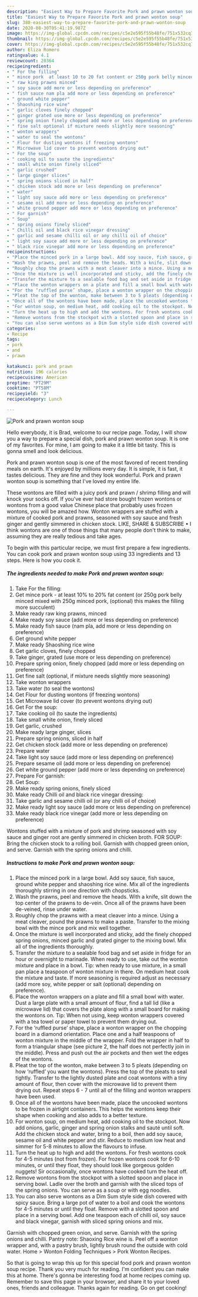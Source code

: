 ```yaml
---
description: "Easiest Way to Prepare Favorite Pork and prawn wonton soup"
title: "Easiest Way to Prepare Favorite Pork and prawn wonton soup"
slug: 380-easiest-way-to-prepare-favorite-pork-and-prawn-wonton-soup
date: 2020-08-30T05:41:19.987Z
image: https://img-global.cpcdn.com/recipes/c5e2e595f55b48fe/751x532cq70/pork-and-prawn-wonton-soup-recipe-main-photo.jpg
thumbnail: https://img-global.cpcdn.com/recipes/c5e2e595f55b48fe/751x532cq70/pork-and-prawn-wonton-soup-recipe-main-photo.jpg
cover: https://img-global.cpcdn.com/recipes/c5e2e595f55b48fe/751x532cq70/pork-and-prawn-wonton-soup-recipe-main-photo.jpg
author: Eliza Romero
ratingvalue: 4.1
reviewcount: 20364
recipeingredient:
- " For the filling"
- " mince pork  at least 10 to 20 fat content or 250g pork belly minced mixed with 250g minced pork optional this makes the filling more succulent"
- " raw king prawns minced"
- " soy sauce add more or less depending on preference"
- " fish sauce nam pla add more or less depending on preference"
- " ground white pepper"
- " Shaoshing rice wine"
- " garlic cloves finely chopped"
- " ginger grated use more or less depending on preference"
- " spring onion finely chopped add more or less depending on preference"
- " fine salt optional if mixture needs slightly more seasoning"
- " wonton wrappers"
- " water to seal the wontons"
- " Flour for dusting wontons if freezing wontons"
- " Microwave lid cover to prevent wontons drying out"
- " For the soup"
- " cooking oil to saute the ingredients"
- " small white onion finely sliced"
- " garlic crushed"
- " large ginger slices"
- " spring onions sliced in half"
- " chicken stock add more or less depending on preference"
- " water"
- " light soy sauce add more or less depending on preference"
- " sesame oil add more or less depending on preference"
- " white ground pepper add more or less depending on preference"
- " For garnish"
- " Soup"
- " spring onions finely sliced"
- " Chilli oil and black rice vinegar dressing"
- " garlic and sesame chilli oil or any chilli oil of choice"
- " light soy sauce add more or less depending on preference"
- " black rice vinegar add more or less depending on preference"
recipeinstructions:
- "Place the minced pork in a large bowl. Add soy sauce, fish sauce, ground white pepper and shaoshing rice wine. Mix all of the ingredients thoroughly stirring in one direction with chopsticks."
- "Wash the prawns, peel and remove the heads. With a knife, slit down the top center of the prawns to de-vein. Once all of the prawns have been de-veined, rinse under water."
- "Roughly chop the prawns with a meat cleaver into a mince. Using a meat cleaver, pound the prawns to make a paste. Transfer to the mixing bowl with the mince pork and mix well together."
- "Once the mixture is well incorporated and sticky, add the finely chopped spring onions, minced garlic and grated ginger to the mixing bowl. Mix all of the ingredients thoroughly."
- "Transfer the mixture to a sealable food bag and set aside in fridge for an hour or overnight to marinade. When ready to use, take out the wonton mixture and place in a bowl. Tip: when ready to use mixture, in a small pan place a teaspoon of wonton mixture in there. On medium heat cook the mixture and taste. If more seasoning is required adjust as necessary (add more soy, white pepper or salt (optional) depending on preference)."
- "Place the wonton wrappers on a plate and fill a small bowl with water. Dust a large plate with a small amount of flour, find a tall lid (like a microwave lid) that covers the plate along with a small board for making the wontons on. Tip: When not using, keep wonton wrappers covered with a tea towel or paper towel to prevent them drying out."
- "For the ‘ruffled purse’ shape, place a wonton wrapper on the chopping board in a diamond orientation. Place one and a half teaspoons of wonton mixture in the middle of the wrapper. Fold the wrapper in half to form a triangular shape (see picture 2, the half does not perfectly join in the middle). Press and push out the air pockets and then wet the edges of the wontons."
- "Pleat the top of the wonton, make between 3 to 5 pleats (depending on how ‘ruffled’ you want the wontons). Press the top of the pleats to seal tightly. Transfer to the lightly dusted plate and coat wontons with a tiny amount of flour, then cover with the microwave lid to prevent them drying out. Repeat steps 6 - 7 until all of the filling and wonton wrappers have been used."
- "Once all of the wontons have been made, place the uncooked wontons to be frozen in airtight containers. This helps the wontons keep their shape when cooking and also adds to a better texture."
- "For wonton soup, on medium heat, add cooking oil to the stockpot. Now add onions, garlic, ginger and spring onion stalks and sauté until soft. Add the chicken stock and water, bring to a boil, then add soy sauce, sesame oil and white pepper and stir. Reduce to medium low heat and simmer for 5-8 minutes to allow the flavours to infuse."
- "Turn the heat up to high and add the wontons. For fresh wontons cook for 4-5 minutes (not from frozen). For frozen wontons cook for 6-10 minutes, or until they float, they should look like gorgeous golden nuggets! Sir occasionally, once wontons have cooked turn the heat off."
- "Remove wontons from the stockpot with a slotted spoon and place in serving bowl. Ladle over the broth and garnish with the sliced tops of the spring onions. You can serve as a soup or with egg noodles."
- "You can also serve wontons as a Dim Sum style side dish covered with spicy sauce. Bring a large pot of water to a boil and cook the wontons for 4-5 minutes or until they float. Remove with a slotted spoon and place in a serving bowl. Add one teaspoon each of chilli oil, soy sauce and black vinegar, garnish with sliced spring onions and mix."
categories:
- Recipe
tags:
- pork
- and
- prawn

katakunci: pork and prawn 
nutrition: 196 calories
recipecuisine: American
preptime: "PT29M"
cooktime: "PT58M"
recipeyield: "3"
recipecategory: Lunch

---
```



![Pork and prawn wonton soup](https://img-global.cpcdn.com/recipes/c5e2e595f55b48fe/751x532cq70/pork-and-prawn-wonton-soup-recipe-main-photo.jpg)

Hello everybody, it is Brad, welcome to our recipe page. Today, I will show you a way to prepare a special dish, pork and prawn wonton soup. It is one of my favorites. For mine, I am going to make it a little bit tasty. This is gonna smell and look delicious.

Pork and prawn wonton soup is one of the most favored of recent trending meals on earth. It's enjoyed by millions every day. It is simple, it is fast, it tastes delicious. They are fine and they look wonderful. Pork and prawn wonton soup is something that I've loved my entire life.

These wontons are filled with a juicy pork and prawn / shrimp filling and will knock your socks off. If you&#39;ve ever had store bought frozen wontons or wontons from a good value Chinese place that probably uses frozen wontons, you will be amazed how. Wonton wrappers are stuffed with a mixture of cooked pork and prawns, seasoned with soy sauce and fresh ginger and gently simmered in chicken stock. LIKE, SHARE &amp; SUBSCRIBE • I think wontons are one of those things that many people don&#39;t think to make, assuming they are really tedious and take ages.


To begin with this particular recipe, we must first prepare a few ingredients. You can cook pork and prawn wonton soup using 33 ingredients and 13 steps. Here is how you cook it.

<!--inarticleads1-->

##### The ingredients needed to make Pork and prawn wonton soup:

1. Take  For the filling:
1. Get  mince pork - at least 10% to 20% fat content (or 250g pork belly minced mixed with 250g minced pork, (optional) this makes the filling more succulent)
1. Make ready  raw king prawns, minced
1. Make ready  soy sauce (add more or less depending on preference)
1. Make ready  fish sauce (nam pla, add more or less depending on preference)
1. Get  ground white pepper
1. Make ready  Shaoshing rice wine
1. Get  garlic cloves, finely chopped
1. Take  ginger, grated (use more or less depending on preference)
1. Prepare  spring onion, finely chopped (add more or less depending on preference)
1. Get  fine salt (optional, if mixture needs slightly more seasoning)
1. Take  wonton wrappers
1. Take  water (to seal the wontons)
1. Get  Flour for dusting wontons (if freezing wontons)
1. Get  Microwave lid cover (to prevent wontons drying out)
1. Get  For the soup:
1. Take  cooking oil (to saute the ingredients)
1. Take  small white onion, finely sliced
1. Get  garlic, crushed
1. Make ready  large ginger, slices
1. Prepare  spring onions, sliced in half
1. Get  chicken stock (add more or less depending on preference)
1. Prepare  water
1. Take  light soy sauce (add more or less depending on preference)
1. Prepare  sesame oil (add more or less depending on preference)
1. Get  white ground pepper (add more or less depending on preference)
1. Prepare  For garnish:
1. Get  Soup:
1. Make ready  spring onions, finely sliced
1. Make ready  Chilli oil and black rice vinegar dressing:
1. Take  garlic and sesame chilli oil (or any chilli oil of choice)
1. Make ready  light soy sauce (add more or less depending on preference)
1. Make ready  black rice vinegar (add more or less depending on preference)


Wontons stuffed with a mixture of pork and shrimp seasoned with soy sauce and ginger root are gently simmered in chicken broth. FOR SOUP: Bring the chicken stock to a rolling boil. Garnish with chopped green onion, and serve. Garnish with the spring onions and chilli. 

<!--inarticleads2-->

##### Instructions to make Pork and prawn wonton soup:

1. Place the minced pork in a large bowl. Add soy sauce, fish sauce, ground white pepper and shaoshing rice wine. Mix all of the ingredients thoroughly stirring in one direction with chopsticks.
1. Wash the prawns, peel and remove the heads. With a knife, slit down the top center of the prawns to de-vein. Once all of the prawns have been de-veined, rinse under water.
1. Roughly chop the prawns with a meat cleaver into a mince. Using a meat cleaver, pound the prawns to make a paste. Transfer to the mixing bowl with the mince pork and mix well together.
1. Once the mixture is well incorporated and sticky, add the finely chopped spring onions, minced garlic and grated ginger to the mixing bowl. Mix all of the ingredients thoroughly.
1. Transfer the mixture to a sealable food bag and set aside in fridge for an hour or overnight to marinade. When ready to use, take out the wonton mixture and place in a bowl. Tip: when ready to use mixture, in a small pan place a teaspoon of wonton mixture in there. On medium heat cook the mixture and taste. If more seasoning is required adjust as necessary (add more soy, white pepper or salt (optional) depending on preference).
1. Place the wonton wrappers on a plate and fill a small bowl with water. Dust a large plate with a small amount of flour, find a tall lid (like a microwave lid) that covers the plate along with a small board for making the wontons on. Tip: When not using, keep wonton wrappers covered with a tea towel or paper towel to prevent them drying out.
1. For the ‘ruffled purse’ shape, place a wonton wrapper on the chopping board in a diamond orientation. Place one and a half teaspoons of wonton mixture in the middle of the wrapper. Fold the wrapper in half to form a triangular shape (see picture 2, the half does not perfectly join in the middle). Press and push out the air pockets and then wet the edges of the wontons.
1. Pleat the top of the wonton, make between 3 to 5 pleats (depending on how ‘ruffled’ you want the wontons). Press the top of the pleats to seal tightly. Transfer to the lightly dusted plate and coat wontons with a tiny amount of flour, then cover with the microwave lid to prevent them drying out. Repeat steps 6 - 7 until all of the filling and wonton wrappers have been used.
1. Once all of the wontons have been made, place the uncooked wontons to be frozen in airtight containers. This helps the wontons keep their shape when cooking and also adds to a better texture.
1. For wonton soup, on medium heat, add cooking oil to the stockpot. Now add onions, garlic, ginger and spring onion stalks and sauté until soft. Add the chicken stock and water, bring to a boil, then add soy sauce, sesame oil and white pepper and stir. Reduce to medium low heat and simmer for 5-8 minutes to allow the flavours to infuse.
1. Turn the heat up to high and add the wontons. For fresh wontons cook for 4-5 minutes (not from frozen). For frozen wontons cook for 6-10 minutes, or until they float, they should look like gorgeous golden nuggets! Sir occasionally, once wontons have cooked turn the heat off.
1. Remove wontons from the stockpot with a slotted spoon and place in serving bowl. Ladle over the broth and garnish with the sliced tops of the spring onions. You can serve as a soup or with egg noodles.
1. You can also serve wontons as a Dim Sum style side dish covered with spicy sauce. Bring a large pot of water to a boil and cook the wontons for 4-5 minutes or until they float. Remove with a slotted spoon and place in a serving bowl. Add one teaspoon each of chilli oil, soy sauce and black vinegar, garnish with sliced spring onions and mix.


Garnish with chopped green onion, and serve. Garnish with the spring onions and chilli. Pantry note: Shaoxing Rice wine is. Peel off a wonton wrapper and, with a pastry brush, lightly brush round the outside with cold water. Home &gt; Wonton Folding Techniques &gt; Pork Wonton Recipes. 

So that is going to wrap this up for this special food pork and prawn wonton soup recipe. Thank you very much for reading. I'm confident you can make this at home. There's gonna be interesting food at home recipes coming up. Remember to save this page in your browser, and share it to your loved ones, friends and colleague. Thanks again for reading. Go on get cooking!
